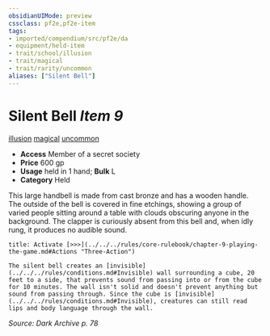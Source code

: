 ```yaml
---
obsidianUIMode: preview
cssclass: pf2e,pf2e-item
tags:
- imported/compendium/src/pf2e/da
- equipment/held-item
- trait/school/illusion
- trait/magical
- trait/rarity/uncommon
aliases: ["Silent Bell"]
---
```

# Silent Bell *Item 9*  
[illusion](illusion.md)  [magical](magical.md)  [uncommon](uncommon.md)  

- **Access** Member of a secret society
- **Price** 600 gp
- **Usage** held in 1 hand; **Bulk** L
- **Category** Held

This large handbell is made from cast bronze and has a wooden handle. The outside of the bell is covered in fine etchings, showing a group of varied people sitting around a table with clouds obscuring anyone in the background. The clapper is curiously absent from this bell and, when idly rung, it produces no audible sound.

```ad-embed-ability
title: Activate [>>>](../../../rules/core-rulebook/chapter-9-playing-the-game.md#Actions "Three-Action")

The silent bell creates an [invisible](../../../rules/conditions.md#Invisible) wall surrounding a cube, 20 feet to a side, that prevents sound from passing into or from the cube for 10 minutes. The wall isn't solid and doesn't prevent anything but sound from passing through. Since the cube is [invisible](../../../rules/conditions.md#Invisible), creatures can still read lips and body language through the wall.
```

*Source: Dark Archive p. 78*
